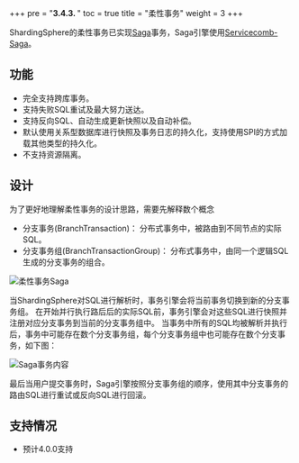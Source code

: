 +++
pre = "<b>3.4.3. </b>"
toc = true
title = "柔性事务"
weight = 3
+++

ShardingSphere的柔性事务已实现[Saga](https://www.cs.cornell.edu/andru/cs711/2002fa/reading/sagas.pdf)事务，Saga引擎使用[Servicecomb-Saga](https://github.com/apache/servicecomb-saga-actuator)。

## 功能

* 完全支持跨库事务。
* 支持失败SQL重试及最大努力送达。
* 支持反向SQL、自动生成更新快照以及自动补偿。
* 默认使用关系型数据库进行快照及事务日志的持久化，支持使用SPI的方式加载其他类型的持久化。
* 不支持资源隔离。

## 设计

为了更好地理解柔性事务的设计思路，需要先解释数个概念

* 分支事务(BranchTransaction)： 分布式事务中，被路由到不同节点的实际SQL。
* 分支事务组(BranchTransactionGroup)： 分布式事务中，由同一个逻辑SQL生成的分支事务的组合。

![柔性事务Saga](https://shardingsphere.apache.org/document/current/img/transaction/saga-transaction-saga-design_cn.jpg)

当ShardingSphere对SQL进行解析时，事务引擎会将当前事务切换到新的分支事务组。
在开始并行执行路后后的实际SQL前，事务引擎会对这些SQL进行快照并注册对应分支事务到当前的分支事务组中。
当事务中所有的SQL均被解析并执行后，事务中可能存在数个分支事务组，每个分支事务组中也可能存在数个分支事务，如下图：

![Saga事务内容](https://shardingsphere.apache.org/document/current/img/transaction/saga-transaction-context_cn.jpg)

最后当用户提交事务时，Saga引擎按照分支事务组的顺序，使用其中分支事务的路由SQL进行重试或反向SQL进行回滚。

## 支持情况

* 预计4.0.0支持
